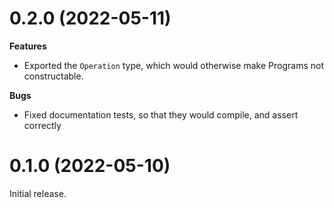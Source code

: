 # 0.2.0 (2022-05-11)

**Features**

- Exported the `Operation` type, which would otherwise make Programs not constructable.

**Bugs**

- Fixed documentation tests, so that they would compile, and assert correctly

# 0.1.0 (2022-05-10)

Initial release.
